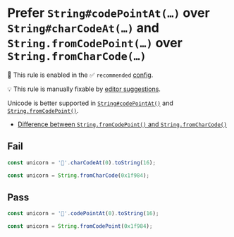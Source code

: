 # Prefer `String#codePointAt(…)` over `String#charCodeAt(…)` and `String.fromCodePoint(…)` over `String.fromCharCode(…)`

💼 This rule is enabled in the ✅ `recommended` [config](https://github.com/sindresorhus/eslint-plugin-unicorn#preset-configs-eslintconfigjs).

💡 This rule is manually fixable by [editor suggestions](https://eslint.org/docs/latest/use/core-concepts#rule-suggestions).

<!-- end auto-generated rule header -->
<!-- Do not manually modify this header. Run: `npm run fix:eslint-docs` -->

Unicode is better supported in [`String#codePointAt()`](https://developer.mozilla.org/en-US/docs/Web/JavaScript/Reference/Global_Objects/String/codePointAt) and [`String.fromCodePoint()`](https://developer.mozilla.org/en-US/docs/Web/JavaScript/Reference/Global_Objects/String/fromCodePoint).

- [Difference between `String.fromCodePoint()` and `String.fromCharCode()`](https://developer.mozilla.org/en-US/docs/Web/JavaScript/Reference/Global_Objects/String/fromCodePoint#compared_to_fromcharcode)

## Fail

```js
const unicorn = '🦄'.charCodeAt(0).toString(16);
```

```js
const unicorn = String.fromCharCode(0x1f984);
```

## Pass

```js
const unicorn = '🦄'.codePointAt(0).toString(16);
```

```js
const unicorn = String.fromCodePoint(0x1f984);
```
